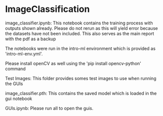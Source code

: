 # ImageClassification
image_classifier.ipynb:
This notebook contains the training process with outputs shown already. 
Please do not rerun as this will yield error because the datasets have not been included.
This also serves as the main report with the pdf as a backup

The notebooks were run in the intro-ml environment which is provided as 'intro-ml-env.yml'.

Please install openCV as well using the 'pip install opencv-python' command

Test Images:
This folder provides somes test images to use when running the GUIs

image_classifier.pth:
This contains the saved model which is loaded in the gui notebook

GUIs.ipynb:
Please run all to open the guis.
